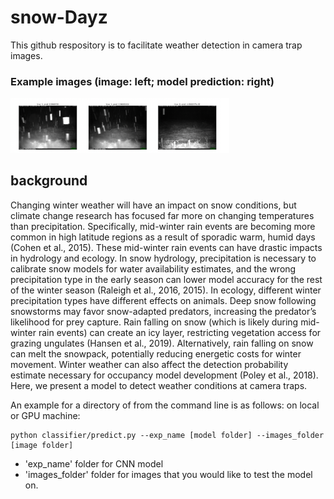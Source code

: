 # snow-Dayz

This github respository is to facilitate weather detection in camera trap images. 

### Example images (image: left; model prediction: right)

<img src="https://github.com/CV4EcologySchool/snow-Dayz/blob/main/exp_imgs/weather_example.png" style="width: 350px;">

## background

Changing winter weather will have an impact on snow conditions, but climate change research has focused far more on changing temperatures than precipitation. Specifically, mid-winter rain events are becoming more common in high latitude regions as a result of sporadic warm, humid days (Cohen et al., 2015). These mid-winter rain events can have drastic impacts in hydrology and ecology. In snow hydrology, precipitation is necessary to calibrate snow models for water availability estimates, and the wrong precipitation type in the early season can lower model accuracy for the rest of the winter season (Raleigh et al., 2016, 2015). In ecology, different winter precipitation types have different effects on animals. Deep snow following snowstorms may favor snow-adapted predators, increasing the predator’s likelihood for prey capture. Rain falling on snow (which is likely during mid-winter rain events) can create an icy layer, restricting vegetation access for grazing ungulates (Hansen et al., 2019). Alternatively, rain falling on snow can melt the snowpack, potentially reducing energetic costs for winter movement. Winter weather can also affect the detection probability estimate necessary for occupancy model development (Poley et al., 2018). Here, we present a model to detect weather conditions at camera traps. 

An example for a directory of  from the command line is as follows: 
on local or GPU machine:

```
python classifier/predict.py --exp_name [model folder] --images_folder [image folder]
```

- 'exp_name' folder for CNN model 
- 'images_folder' folder for images that you would like to test the model on. 
